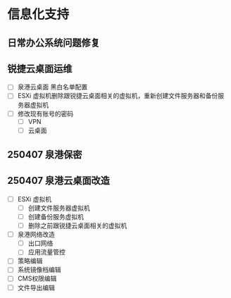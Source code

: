 # 信息化支持

## 日常办公系统问题修复

## 锐捷云桌面运维

- [ ] 泉港云桌面 黑白名单配置
- [ ] ESXi 虚拟机删除跟锐捷云桌面相关的虚拟机，重新创建文件服务器和备份服务器虚拟机
- [ ] 修改现有账号的密码
  - [ ] VPN
  - [ ] 云桌面

## 250407 泉港保密

## 250407 泉港云桌面改造

- [ ] ESXi 虚拟机
  - [ ] 创建文件服务器虚拟机
  - [ ] 创建备份服务虚拟机
  - [ ] 删除之前跟锐捷云桌面相关的虚拟机
- [ ] 泉港网络改造
  - [ ] 出口网络
  - [ ] 应用流量管控
- [ ] 策略编辑
- [ ] 系统镜像档编辑
- [ ] CMS权限编辑
- [ ] 文件导出编辑
